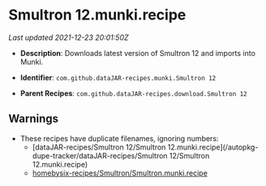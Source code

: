 # Smultron 12.munki.recipe

_Last updated 2021-12-23 20:01:50Z_

- **Description**: Downloads latest version of Smultron 12 and imports into Munki.

- **Identifier**: `com.github.dataJAR-recipes.munki.Smultron 12`

- **Parent Recipes**: `com.github.dataJAR-recipes.download.Smultron 12`


## Warnings

- These recipes have duplicate filenames, ignoring numbers:
    - [dataJAR-recipes/Smultron 12/Smultron 12.munki.recipe](/autopkg-dupe-tracker/dataJAR-recipes/Smultron 12/Smultron 12.munki.recipe)
    - [homebysix-recipes/Smultron/Smultron.munki.recipe](/autopkg-dupe-tracker/homebysix-recipes/Smultron/Smultron.munki.recipe)